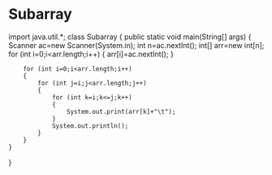 # Subarray
import java.util.*;
class Subarray
{
	public static void main(String[] args) 
	{
		Scanner ac=new Scanner(System.in);
		int n=ac.nextInt();
		int[] arr=new int[n];
		for (int i=0;i<arr.length;i++) 
		{
			arr[i]=ac.nextInt();
		}

		for (int i=0;i<arr.length;i++) 
		{
			for (int j=i;j<arr.length;j++) 
			{
				for (int k=i;k<=j;k++) 
				{
					System.out.print(arr[k]+"\t");
				}
				System.out.println();
			}
		}
	}
}
